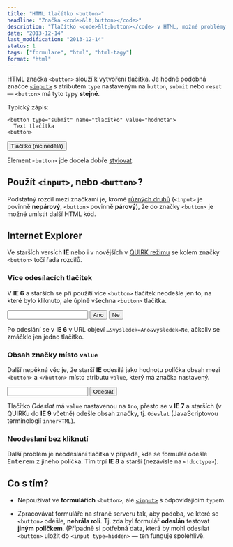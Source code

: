 ```yaml
---
title: "HTML tlačítko <button>"
headline: "Značka <code>&lt;button></code>"
description: "Tlačítko <code>&lt;button></code> v HTML, možné problémy v Internet Exploreru a jak je vyřešit."
date: "2013-12-14"
last_modification: "2013-12-14"
status: 1
tags: ["formulare", "html", "html-tagy"]
format: "html"
---
```


<p>HTML značka <code>&lt;button></code> slouží k vytvoření tlačítka. Je hodně podobná značce <a href="/input"><code>&lt;input></code></a> s atributem <code>type</code> nastaveným na <code>button</code>, <code>submit</code> nebo <code>reset</code> — <code>&lt;button></code> má tyto typy <b>stejné</b>.</p>

<p>Typický zápis:</p>
<pre><code>&lt;button type="submit" name="tlacitko" value="hodnota">
  Text tlačítka
&lt;button></code></pre>
<div class="live">
  <button>Tlačítko (nic nedělá)</button>
</div>

<p>Element <code>&lt;button></code> jde docela dobře <a href="/odkaz-tlacitko">stylovat</a>.</p>

<h2 id="input-button">Použít <code>&lt;input></code>, nebo <code>&lt;button></code>?</h2>
<p>Podstatný rozdíl mezi značkami je, kromě <a href="/html-znacky">různých druhů</a> (<code>&lt;input></code> je povinně <b>nepárový</b>, <code>&lt;button></code> povinně <b>párový</b>), že do značky <code>&lt;button></code> je možné umístit další HTML kód.</p>

<h2 id="ie">Internet Explorer</h2>
<p>Ve starších versích <b>IE</b> nebo i v novějších v <a href="/doctype#quirk">QUIRK režimu</a> se kolem značky <code>&lt;button></code> točí řada rozdílů.</p>

<h3 id="vice-tlacitek">Více odesílacích tlačítek</h3>
<p>V <b>IE 6</b> a starších se při použití více <code>&lt;button></code> tlačítek neodešle jen to, na které bylo kliknuto, ale úplně všechna <code>&lt;button></code> tlačítka.</p>

<div class="live">
  <form action=?>
	<input name=kdo>
	<button type=submit name=vysledek value=Ano>Ano</button>
	<button type=submit name=vysledek value=Ne>Ne</button>
  </form>
</div>

<p>Po odeslání se v <b>IE 6</b> v URL objeví <code>…&amp;vysledek=Ano&amp;vysledek=Ne</code>, ačkoliv se zmáčklo jen jedno tlačítko.</p>

<h3 id="ie-value">Obsah značky místo <code>value</code></h3>
<p>Další nepěkná věc je, že starší <b>IE</b> odesílá jako hodnotu políčka obsah mezi <code>&lt;button></code> a <code>&lt;/button></code> místo atributu <code>value</code>, který má značka nastavený.</p>

<div class="live">
  <form action=?>
	<input name=kdo>
	<button type=submit name=vysledek value=Ano>Odeslat</button>
  </form>
</div>

<p>Tlačítko <i>Odeslat</i> má <code>value</code> nastavenou na <code>Ano</code>, přesto se v <b>IE 7</b> a starších (v QUIRKu do <b>IE 9</b> včetně) odešle obsah značky, tj. <code>Odeslat</code> (JavaScriptovou terminologií <code>innerHTML</code>).</p>

<h3 id="neodeslani">Neodeslaní bez kliknutí</h3>
<p>Další problém je neodeslání tlačítka v případě, kde se formulář odešle <kbd>Enter</kbd>em z jiného políčka. Tím trpí <b>IE 8</b> a starší (nezávisle na <code>&lt;!doctype></code>).</p>

<h2 id="co">Co s tím?</h2>
<ul>
  <li><p>Nepoužívat ve <b>formulářích</b> <code>&lt;button></code>, ale <a href="/input"><code>&lt;input></code></a> s odpovídajícím <code>type</code>m.</p></li>
  <li><p>Zpracovávat formuláře na straně serveru tak, aby podoba, ve které se <code>&lt;button></code> odešle, <b>nehrála roli</b>. Tj. zda byl formulář <b>odeslán</b> testovat <b>jiným políčkem</b>. (Případně si potřebná data, která by mohl odesílat <code>&lt;button></code> uložit do <code>&lt;input type=hidden></code> — ten funguje spolehlivě.</p></li>
</ul>